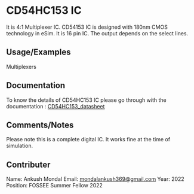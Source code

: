 
# CD54HC153 IC

It is 4:1 Multiplexer IC. CD54153 IC is designed with 180nm CMOS technology in eSim. It is 16 pin IC. The output depends on the select lines.
## Usage/Examples

Multiplexers
## Documentation

To know the details of CD54HC153 IC please go through with the documentation : [CD54HC153_datasheet](https://www.ti.com/lit/gpn/cd54hc153)

## Comments/Notes

Please note this is a complete digital IC. It works fine at the time of simulation.

## Contributer

Name: Ankush Mondal
Email: mondalankush369@gmail.com
Year: 2022
Position: FOSSEE Summer Fellow 2022